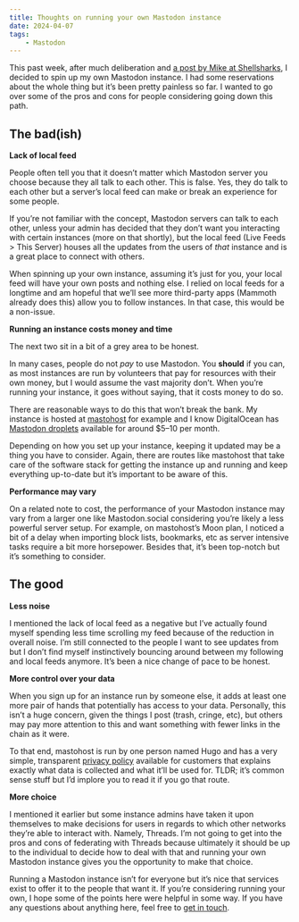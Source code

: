 ```yaml
---
title: Thoughts on running your own Mastodon instance
date: 2024-04-07
tags:
    - Mastodon
---
```


This past week, after much deliberation and [a post by Mike at Shellsharks](https://shellsharks.com/own-my-social), I decided to spin up my own Mastodon instance. I had some reservations about the whole thing but it’s been pretty painless so far. I wanted to go over some of the pros and cons for people considering going down this path.

## The bad(ish)

**Lack of local feed**

People often tell you that it doesn’t matter which Mastodon server you choose because they all talk to each other. This is false. Yes, they do talk to each other but a server’s local feed can make or break an experience for some people.

If you’re not familiar with the concept, Mastodon servers can talk to each other, unless your admin has decided that they don’t want you interacting with certain instances (more on that shortly), but the local feed (Live Feeds &gt; This Server) houses all the updates from the users of *that* instance and is a great place to connect with others.

When spinning up your own instance, assuming it’s just for you, your local feed will have your own posts and nothing else. I relied on local feeds for a longtime and am hopeful that we’ll see more third-party apps (Mammoth already does this) allow you to follow instances. In that case, this would be a non-issue.

**Running an instance costs money and time**

The next two sit in a bit of a grey area to be honest.

In many cases, people do not *pay* to use Mastodon. You **should** if you can, as most instances are run by volunteers that pay for resources with their own money, but I would assume the vast majority don’t. When you’re running your instance, it goes without saying, that it costs money to do so.

There are reasonable ways to do this that won’t break the bank. My instance is hosted at [mastohost](https://masto.host/) for example and I know DigitalOcean has [Mastodon droplets](https://marketplace.digitalocean.com/apps/mastodon) available for around $5–10 per month.

Depending on how you set up your instance, keeping it updated may be a thing you have to consider. Again, there are routes like mastohost that take care of the software stack for getting the instance up and running and keep everything up-to-date but it’s important to be aware of this.

**Performance may vary**

On a related note to cost, the performance of your Mastodon instance may vary from a larger one like Mastodon.social considering you’re likely a less powerful server setup. For example, on mastohost’s Moon plan, I noticed a bit of a delay when importing block lists, bookmarks, etc as server intensive tasks require a bit more horsepower. Besides that, it’s been top-notch but it’s something to consider.

## The good

**Less noise**

I mentioned the lack of local feed as a negative but I’ve actually found myself spending less time scrolling my feed because of the reduction in overall noise. I’m still connected to the people I want to see updates from but I don’t find myself instinctively bouncing around between my following and local feeds anymore. It’s been a nice change of pace to be honest.

**More control over your data**

When you sign up for an instance run by someone else, it adds at least one more pair of hands that potentially has access to your data. Personally, this isn’t a huge concern, given the things I post (trash, cringe, etc), but others may pay more attention to this and want something with fewer links in the chain as it were.

To that end, mastohost is run by one person named Hugo and has a very simple, transparent [privacy policy](https://masto.host/privacy/) available for customers that explains exactly what data is collected and what it’ll be used for. TLDR; it’s common sense stuff but I’d implore you to read it if you go that route.

**More choice**

I mentioned it earlier but some instance admins have taken it upon themselves to make decisions for users in regards to which other networks they’re able to interact with. Namely, Threads. I’m not going to get into the pros and cons of federating with Threads because ultimately it should be up to the individual to decide how to deal with that and running your own Mastodon instance gives you the opportunity to make that choice.

Running a Mastodon instance isn’t for everyone but it’s nice that services exist to offer it to the people that want it. If you’re considering running your own, I hope some of the points here were helpful in some way. If you have any questions about anything here, feel free to [get in touch](mailto:mike@crashthearcade.com).